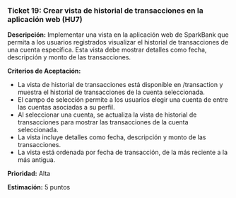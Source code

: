 ### **Ticket 19: Crear vista de historial de transacciones en la aplicación web (HU7)**

**Descripción:**
Implementar una vista en la aplicación web de SparkBank que permita a los usuarios registrados visualizar el historial de transacciones de una cuenta específica. Esta vista debe mostrar detalles como fecha, descripción y monto de las transacciones.

**Criterios de Aceptación:**
- La vista de historial de transacciones está disponible en /transaction y muestra el historial de transacciones de la cuenta seleccionada.
- El campo de selección permite a los usuarios elegir una cuenta de entre las cuentas asociadas a su perfil.
- Al seleccionar una cuenta, se actualiza la vista de historial de transacciones para mostrar las transacciones de la cuenta seleccionada.
- La vista incluye detalles como fecha, descripción y monto de las transacciones.
- La vista está ordenada por fecha de transacción, de la más reciente a la más antigua.

**Prioridad:**
Alta

**Estimación:**
5 puntos